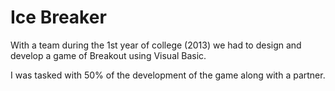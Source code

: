 # Ice Breaker

With a team during the 1st year of college (2013) we had to design and develop a game of Breakout using Visual Basic.

I was tasked with 50% of the development of the game along with a partner.
